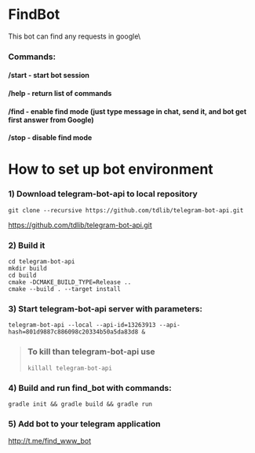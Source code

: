 # FindBot
This bot can find any requests in google\
### Commands:
#### /start - start bot session
#### /help - return list of commands
#### /find - enable find mode (just type message in chat, send it, and bot get first answer from Google)
#### /stop - disable find mode

# How to set up bot environment

### 1) Download telegram-bot-api to  local repository
   ```
   git clone --recursive https://github.com/tdlib/telegram-bot-api.git
   ```
   https://github.com/tdlib/telegram-bot-api.git
### 2) Build it
   ```
   cd telegram-bot-api
   mkdir build
   cd build
   cmake -DCMAKE_BUILD_TYPE=Release ..
   cmake --build . --target install
   ```
### 3) Start telegram-bot-api server with parameters:
   ```
   telegram-bot-api --local --api-id=13263913 --api-hash=801d9887c886098c20334b50a5da83d8 &
   ```
> ### To kill than telegram-bot-api use 
> ```
> killall telegram-bot-api
> ```
### 4) Build and run find_bot with commands:
   ```
   gradle init && gradle build && gradle run
   ```
### 5) Add bot to your telegram application

http://t.me/find_www_bot